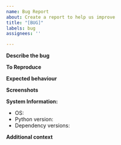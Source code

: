 ```yaml
---
name: Bug Report
about: Create a report to help us improve
title: "[BUG]"
labels: bug
assignees: ''

---
```


**Describe the bug**
<!-- A clear and concise description of what the bug is. -->

**To Reproduce**
<!-- Steps to reproduce the behaviour. -->

**Expected behaviour**
<!-- A clear and concise description of what you expected to happen. -->

**Screenshots**
<!-- If applicable, add screenshots to help explain your problem. -->

**System Information:**
 - OS:
 - Python version:
 - Dependency versions:

**Additional context**
<!-- Add any other context about the problem here. -->
